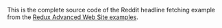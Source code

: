This is the complete source code of the Reddit headline fetching example from the [Redux Advanced Web Site examples](https://redux.js.org/advanced/example-reddit-api).
